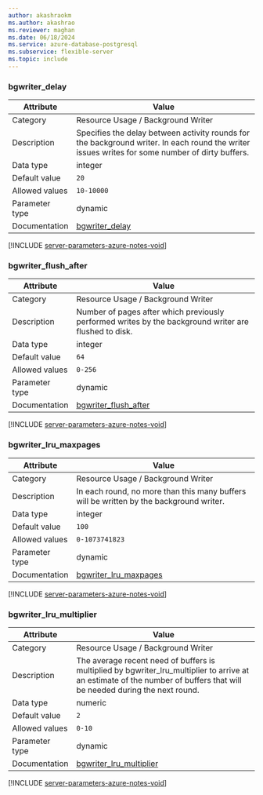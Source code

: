 ```yaml
---
author: akashraokm
ms.author: akashrao
ms.reviewer: maghan
ms.date: 06/18/2024
ms.service: azure-database-postgresql
ms.subservice: flexible-server
ms.topic: include
---
```

### bgwriter_delay

| Attribute      | Value                                                      |
|----------------|------------------------------------------------------------|
| Category       | Resource Usage / Background Writer |
| Description    | Specifies the delay between activity rounds for the background writer. In each round the writer issues writes for some number of dirty buffers.                          |
| Data type      | integer   |
| Default value  | `20`          |
| Allowed values | `10-10000`     |
| Parameter type | dynamic        |
| Documentation  | [bgwriter_delay](https://www.postgresql.org/docs/16/runtime-config-resource.html#GUC-BGWRITER-DELAY)                   |


[!INCLUDE [server-parameters-azure-notes-void](./server-parameters-azure-notes-void.md)]



### bgwriter_flush_after

| Attribute      | Value                                                      |
|----------------|------------------------------------------------------------|
| Category       | Resource Usage / Background Writer |
| Description    | Number of pages after which previously performed writes by the background writer are flushed to disk.                                                                    |
| Data type      | integer   |
| Default value  | `64`          |
| Allowed values | `0-256`        |
| Parameter type | dynamic        |
| Documentation  | [bgwriter_flush_after](https://www.postgresql.org/docs/16/runtime-config-resource.html#GUC-BGWRITER-FLUSH-AFTER)       |


[!INCLUDE [server-parameters-azure-notes-void](./server-parameters-azure-notes-void.md)]



### bgwriter_lru_maxpages

| Attribute      | Value                                                      |
|----------------|------------------------------------------------------------|
| Category       | Resource Usage / Background Writer |
| Description    | In each round, no more than this many buffers will be written by the background writer.                                                                                  |
| Data type      | integer   |
| Default value  | `100`         |
| Allowed values | `0-1073741823` |
| Parameter type | dynamic        |
| Documentation  | [bgwriter_lru_maxpages](https://www.postgresql.org/docs/16/runtime-config-resource.html#GUC-BGWRITER-LRU-MAXPAGES)     |


[!INCLUDE [server-parameters-azure-notes-void](./server-parameters-azure-notes-void.md)]



### bgwriter_lru_multiplier

| Attribute      | Value                                                      |
|----------------|------------------------------------------------------------|
| Category       | Resource Usage / Background Writer |
| Description    | The average recent need of buffers is multiplied by bgwriter_lru_multiplier to arrive at an estimate of the number of buffers that will be needed during the next round. |
| Data type      | numeric   |
| Default value  | `2`           |
| Allowed values | `0-10`         |
| Parameter type | dynamic        |
| Documentation  | [bgwriter_lru_multiplier](https://www.postgresql.org/docs/16/runtime-config-resource.html#GUC-BGWRITER-LRU-MULTIPLIER) |


[!INCLUDE [server-parameters-azure-notes-void](./server-parameters-azure-notes-void.md)]




